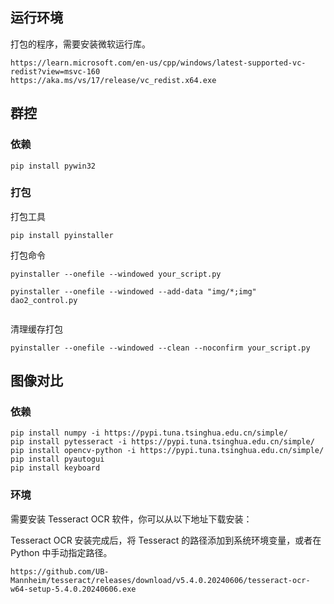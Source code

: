 


## 运行环境

打包的程序，需要安装微软运行库。

```
https://learn.microsoft.com/en-us/cpp/windows/latest-supported-vc-redist?view=msvc-160
https://aka.ms/vs/17/release/vc_redist.x64.exe
```


## 群控

### 依赖

```
pip install pywin32

```


### 打包

打包工具
```
pip install pyinstaller

```

打包命令
```
pyinstaller --onefile --windowed your_script.py

pyinstaller --onefile --windowed --add-data "img/*;img"  dao2_control.py


```

清理缓存打包
```
pyinstaller --onefile --windowed --clean --noconfirm your_script.py

```


## 图像对比

### 依赖

```
pip install numpy -i https://pypi.tuna.tsinghua.edu.cn/simple/
pip install pytesseract -i https://pypi.tuna.tsinghua.edu.cn/simple/
pip install opencv-python -i https://pypi.tuna.tsinghua.edu.cn/simple/
pip install pyautogui
pip install keyboard

```

### 环境

需要安装 Tesseract OCR 软件，你可以从以下地址下载安装：

Tesseract OCR
安装完成后，将 Tesseract 的路径添加到系统环境变量，或者在 Python 中手动指定路径。

```
https://github.com/UB-Mannheim/tesseract/releases/download/v5.4.0.20240606/tesseract-ocr-w64-setup-5.4.0.20240606.exe
```
